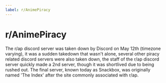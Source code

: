 ```yaml
---
label: r/AnimePiracy
---
```


# r/AnimePiracy

The r/ap discord server was taken down by Discord on May 12th (timezone varying), it was a sudden takedown that wasn't alone, several other piracy related discord servers were also taken down, the staff of the r/ap discord server quickly made a 2nd server, though it was shortlived due to being rushed out. The final server, known today as Snackbox, was originally named 'The Index' after the site commonly associated with r/ap.
